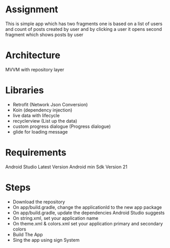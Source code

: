 # Assignment
This is simple app which has two fragments one is based on a list of users and count of posts created by user
and by clicking a user it opens second fragment which shows posts by user

# Architecture
MVVM with repository layer

# Libraries
- Retrofit (Network Json Conversion)
- Koin (dependency injection)
- live data with lifecycle
- recyclerview (List up the data)
- custom progress dialogue (Progress dialogue)
- glide for loading message

# Requirements
Android Studio Latest Version Android min Sdk Version 21

# Steps
- Download the repository
- On app/build.gradle, change the applicationId to the new app package
- On app/build.gradle, update the dependencies Android Studio suggests
- On string.xml, set your application name
- On theme.xml & colors.xml set your application primary and secondary colors
- Build The App
- Sing the app using sign System
